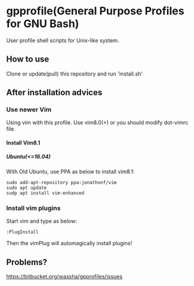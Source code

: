 # gpprofile(General Purpose Profiles for GNU Bash)
User profile shell scripts for Unix-like system.

## How to use
Clone or update(pull) this repository and run 'install.sh'


## After installation advices

### Use newer Vim
Using vim with this profile. Use vim8.0(+) or you should modify dot-vimrc file.

#### Install Vim8.1

##### Ubuntu(<=16.04)
With Old Ubuntu, use PPA as below to install vim8.1:
```
sudo add-apt-repository ppa:jonathonf/vim
sudo apt update
sudp apt install vim-enhanced
```

### Install vim plugins
Start vim and type as below:
```
:PlugInstall
```
Then the vimPlug will automagically install plugins!

## Problems?
https://bitbucket.org/wassha/gpprofiles/issues
